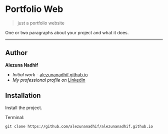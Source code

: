 # Portfolio Web

> just a portfolio website

One or two paragraphs about your project and what it does.

---
## Author

**Alezuna Nadhif** 
* *Initial work* - [alezunanadhif.github.io](https://github.com/alezunanadhif/alezunanadhif.github.io)
* *My professional profile on* [LinkedIn](https://www.linkedin.com/in/alezunanadhif)

## Installation

Install the project.

Terminal:

`git clone https://github.com/alezunanadhif/alezunanadhif.github.io`
